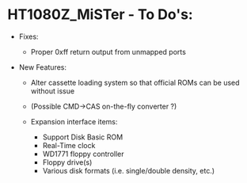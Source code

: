 # HT1080Z_MiSTer - To Do's:

 * Fixes:
   * Proper 0xff return output from unmapped ports

 * New Features:
   * Alter cassette loading system so that official ROMs can be used without issue
   * (Possible CMD->CAS on-the-fly converter ?)

   * Expansion interface items:
     * Support Disk Basic ROM
     * Real-Time clock
     * WD1771 floppy controller
     * Floppy drive(s)
     * Various disk formats (i.e. single/double density, etc.)
